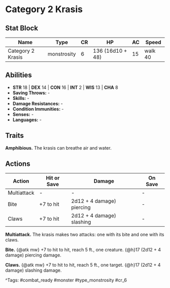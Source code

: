 # Category 2 Krasis

## Stat Block

| Name | Type | CR | HP | AC | Speed |
|------|------|----|----|----|-------|
| Category 2 Krasis | monstrosity | 6 | 136 (16d10 + 48) | 15 | walk 40 |

## Abilities

- **STR** 18 | **DEX** 14 | **CON** 16 | **INT** 2 | **WIS** 13 | **CHA** 8
- **Saving Throws:** -  
- **Skills:** -  
- **Damage Resistances:** -  
- **Condition Immunities:** -  
- **Senses:** -  
- **Languages:** -

## Traits

**Amphibious.** The krasis can breathe air and water.


## Actions

| Action | Hit or Save | Damage | On Save |
|--------|--------------|--------|----------|
| Multiattack | - | - | - |
| Bite | +7 to hit | 2d12 + 4 damage) piercing | - |
| Claws | +7 to hit | 2d12 + 4 damage) slashing | - |

**Multiattack.** The krasis makes two attacks: one with its bite and one with its claws.

**Bite.** {@atk mw} +7 to hit to hit, reach 5 ft., one creature. {@h}17 (2d12 + 4 damage) piercing damage.

**Claws.** {@atk mw} +7 to hit to hit, reach 5 ft., one target. {@h}17 (2d12 + 4 damage) slashing damage.


^Tags: #combat_ready #monster #type_monstrosity #cr_6